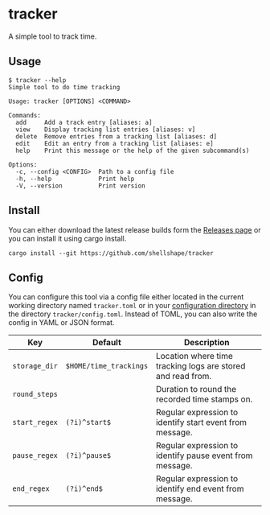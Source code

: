 # tracker

A simple tool to track time.

## Usage

```
$ tracker --help
Simple tool to do time tracking

Usage: tracker [OPTIONS] <COMMAND>

Commands:
  add     Add a track entry [aliases: a]
  view    Display tracking list entries [aliases: v]
  delete  Remove entries from a tracking list [aliases: d]
  edit    Edit an entry from a tracking list [aliases: e]
  help    Print this message or the help of the given subcommand(s)

Options:
  -c, --config <CONFIG>  Path to a config file
  -h, --help             Print help
  -V, --version          Print version
```

## Install

You can either download the latest release builds form the [Releases page](https://github.com/shellshape/tracker/releases) or you can install it using cargo install.

```
cargo install --git https://github.com/shellshape/tracker
```

## Config

You can configure this tool via a config file either located in the current working directory named `tracker.toml` or in your [configuration directory](https://docs.rs/dirs/latest/dirs/fn.config_dir.html) in the directory `tracker/config.toml`. Instead of TOML, you can also write the config in YAML or JSON format.

| Key           | Default                | Description                                                 |
| ------------- | ---------------------- | ----------------------------------------------------------- |
| `storage_dir` | `$HOME/time_trackings` | Location where time tracking logs are stored and read from. |
| `round_steps` |                        | Duration to round the recorded time stamps on.              |
| `start_regex` | `(?i)^start$`          | Regular expression to identify start event from message.    |
| `pause_regex` | `(?i)^pause$`          | Regular expression to identify pause event from message.    |
| `end_regex`   | `(?i)^end$`            | Regular expression to identify end event from message.      |
